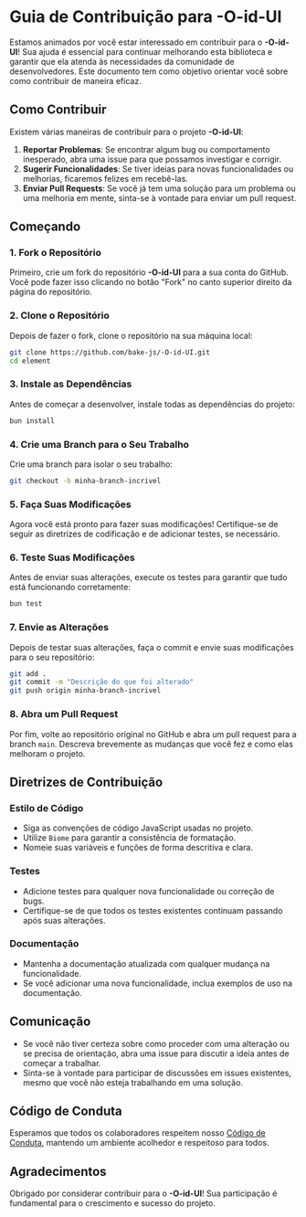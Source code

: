 # Guia de Contribuição para **-O-id-UI**

Estamos animados por você estar interessado em contribuir para o **-O-id-UI**! Sua ajuda é essencial para continuar melhorando esta biblioteca e garantir que ela atenda às necessidades da comunidade de desenvolvedores. Este documento tem como objetivo orientar você sobre como contribuir de maneira eficaz.

## Como Contribuir

Existem várias maneiras de contribuir para o projeto **-O-id-UI**:

1. **Reportar Problemas**: Se encontrar algum bug ou comportamento inesperado, abra uma issue para que possamos investigar e corrigir.
2. **Sugerir Funcionalidades**: Se tiver ideias para novas funcionalidades ou melhorias, ficaremos felizes em recebê-las.
3. **Enviar Pull Requests**: Se você já tem uma solução para um problema ou uma melhoria em mente, sinta-se à vontade para enviar um pull request.

## Começando

### 1. Fork o Repositório

Primeiro, crie um fork do repositório **-O-id-UI** para a sua conta do GitHub. Você pode fazer isso clicando no botão "Fork" no canto superior direito da página do repositório.

### 2. Clone o Repositório

Depois de fazer o fork, clone o repositório na sua máquina local:

```bash
git clone https://github.com/bake-js/-O-id-UI.git
cd element
```

### 3. Instale as Dependências

Antes de começar a desenvolver, instale todas as dependências do projeto:

```bash
bun install
```

### 4. Crie uma Branch para o Seu Trabalho

Crie uma branch para isolar o seu trabalho:

```bash
git checkout -b minha-branch-incrivel
```

### 5. Faça Suas Modificações

Agora você está pronto para fazer suas modificações! Certifique-se de seguir as diretrizes de codificação e de adicionar testes, se necessário.

### 6. Teste Suas Modificações

Antes de enviar suas alterações, execute os testes para garantir que tudo está funcionando corretamente:

```bash
bun test
```

### 7. Envie as Alterações

Depois de testar suas alterações, faça o commit e envie suas modificações para o seu repositório:

```bash
git add .
git commit -m "Descrição do que foi alterado"
git push origin minha-branch-incrivel
```

### 8. Abra um Pull Request

Por fim, volte ao repositório original no GitHub e abra um pull request para a branch `main`. Descreva brevemente as mudanças que você fez e como elas melhoram o projeto.

## Diretrizes de Contribuição

### Estilo de Código

- Siga as convenções de código JavaScript usadas no projeto.
- Utilize `Biome` para garantir a consistência de formatação.
- Nomeie suas variáveis e funções de forma descritiva e clara.

### Testes

- Adicione testes para qualquer nova funcionalidade ou correção de bugs.
- Certifique-se de que todos os testes existentes continuam passando após suas alterações.

### Documentação

- Mantenha a documentação atualizada com qualquer mudança na funcionalidade.
- Se você adicionar uma nova funcionalidade, inclua exemplos de uso na documentação.

## Comunicação

- Se você não tiver certeza sobre como proceder com uma alteração ou se precisa de orientação, abra uma issue para discutir a ideia antes de começar a trabalhar.
- Sinta-se à vontade para participar de discussões em issues existentes, mesmo que você não esteja trabalhando em uma solução.

## Código de Conduta

Esperamos que todos os colaboradores respeitem nosso [Código de Conduta](https://github.com/bake-js/-O-id-UI/blob/main/CODE_OF_CONDUCT.md), mantendo um ambiente acolhedor e respeitoso para todos.

## Agradecimentos

Obrigado por considerar contribuir para o **-O-id-UI**! Sua participação é fundamental para o crescimento e sucesso do projeto.
